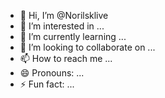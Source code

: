 - 👋 Hi, I’m @Norilsklive
- 👀 I’m interested in ...
- 🌱 I’m currently learning ...
- 💞️ I’m looking to collaborate on ...
- 📫 How to reach me ...
- 😄 Pronouns: ...
- ⚡ Fun fact: ...

<!---
Norilsklive/Norilsklive is a ✨ special ✨ repository because its `README.md` (this file) appears on your GitHub profile.
You can click the Preview link to take a look at your changes.
--->
